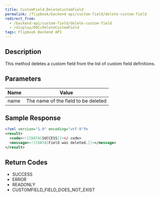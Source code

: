 ```yaml
---
title: CustomField.DeleteCustomField
permalink: /flipbook/backend-api/custom-field/delete-custom-field
redirect_from:
  - /backend-api/custom-field/delete-custom-field
  - /display/DOC/DeleteCustomField
tags: Flipbook Backend API
---
```


## Description
This method deletes a custom field from the list of custom field definitions.

## Parameters

| Name | Value
|------|-------
| name | The name of the field to be deleted

## Sample Response

```xml
<?xml version="1.0" encoding="utf-8"?>
<result>
  <code><![CDATA[SUCCESS]]></ code>
  <message><![CDATA[Field was deleted.]]></message>
</result>
```

## Return Codes

* SUCCESS
* ERROR
* READONLY
* CUSTOMFIELD_FIELD_DOES_NOT_EXIST